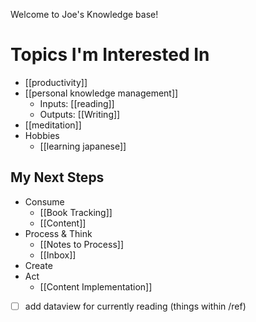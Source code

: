 Welcome to Joe's Knowledge base!

# Topics I'm Interested In
- [[productivity]]
- [[personal knowledge management]]
	- Inputs: [[reading]]
	- Outputs: [[Writing]]
- [[meditation]]
- Hobbies
	- [[learning japanese]]

## My Next Steps
- Consume
	- [[Book Tracking]]
	- [[Content]]
- Process & Think
	- [[Notes to Process]]
	- [[Inbox]]
- Create
- Act
	- [[Content Implementation]]

- [ ] add dataview for currently reading (things within /ref)